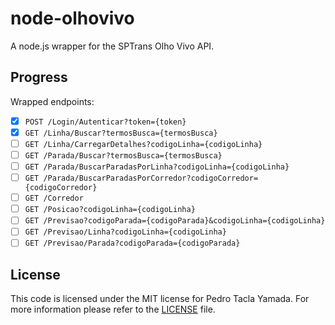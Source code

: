 node-olhovivo
=============
A node.js wrapper for the SPTrans Olho Vivo API.

## Progress
Wrapped endpoints:
- [x] `POST /Login/Autenticar?token={token}`
- [x] `GET /Linha/Buscar?termosBusca={termosBusca}`
- [ ] `GET /Linha/CarregarDetalhes?codigoLinha={codigoLinha}`
- [ ] `GET /Parada/Buscar?termosBusca={termosBusca}`
- [ ] `GET /Parada/BuscarParadasPorLinha?codigoLinha={codigoLinha}`
- [ ] `GET /Parada/BuscarParadasPorCorredor?codigoCorredor={codigoCorredor}`
- [ ] `GET /Corredor`
- [ ] `GET /Posicao?codigoLinha={codigoLinha}`
- [ ] `GET /Previsao?codigoParada={codigoParada}&codigoLinha={codigoLinha}`
- [ ] `GET /Previsao/Linha?codigoLinha={codigoLinha}`
- [ ] `GET /Previsao/Parada?codigoParada={codigoParada}`

## License
This code is licensed under the MIT license for Pedro Tacla Yamada. For more
information please refer to the [LICENSE](/LICENSE) file.

